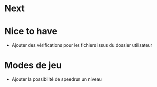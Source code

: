 # Next

# Nice to have
* Ajouter des vérifications pour les fichiers issus du dossier utilisateur

# Modes de jeu
* Ajouter la possibilité de speedrun un niveau
